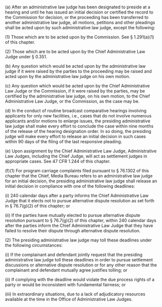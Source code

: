 (a) After an administrative law judge has been designated to preside at a hearing and until he has issued an initial decision or certified the record to the Commission for decision, or the proceeding has been transferred to another administrative law judge, all motions, petitions and other pleadings shall be acted upon by such administrative law judge, except the following:

(1) Those which are to be acted upon by the Commission. See § 1.291(a)(1) of this chapter.

(2) Those which are to be acted upon by the Chief Administrative Law Judge under § 0.351.

(b) Any question which would be acted upon by the administrative law judge if it were raised by the parties to the proceeding may be raised and acted upon by the administrative law judge on his own motion.

(c) Any question which would be acted upon by the Chief Administrative Law Judge or the Commission, if it were raised by the parties, may be certified by the administrative law judge, on his own motion, to the Chief Administrative Law Judge, or the Commission, as the case may be.

(d) In the conduct of routine broadcast comparative hearings involving applicants for only new facilities, i.e., cases that do not involve numerous applicants and/or motions to enlarge issues, the presiding administrative law judge shall make every effort to conclude the case within nine months of the release of the hearing designation order. In so doing, the presiding judge will make every effort to release an initial decision in such cases within 90 days of the filing of the last responsive pleading.

(e) Upon assignment by the Chief Administrative Law Judge, Administrative Law Judges, including the Chief Judge, will act as settlement judges in appropriate cases. See 47 CFR 1.244 of this chapter.

(f)(1) For program carriage complaints filed pursuant to § 76.1302 of this chapter that the Chief, Media Bureau refers to an administrative law judge for an initial decision, the presiding administrative law judge shall release an initial decision in compliance with one of the following deadlines:

(i) 240 calendar days after a party informs the Chief Administrative Law Judge that it elects not to pursue alternative dispute resolution as set forth in § 76.7(g)(2) of this chapter; or

(ii) If the parties have mutually elected to pursue alternative dispute resolution pursuant to § 76.7(g)(2) of this chapter, within 240 calendar days after the parties inform the Chief Administrative Law Judge that they have failed to resolve their dispute through alternative dispute resolution.

(2) The presiding administrative law judge may toll these deadlines under the following circumstances:

(i) If the complainant and defendant jointly request that the presiding administrative law judge toll these deadlines in order to pursue settlement discussions or alternative dispute resolution or for any other reason that the complainant and defendant mutually agree justifies tolling; or

(ii) If complying with the deadline would violate the due process rights of a party or would be inconsistent with fundamental fairness; or

(iii) In extraordinary situations, due to a lack of adjudicatory resources available at the time in the Office of Administrative Law Judges.

